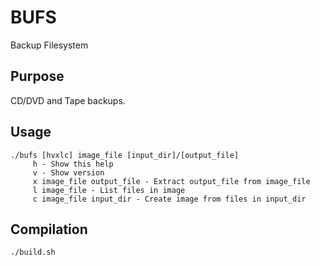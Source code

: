# BUFS
Backup Filesystem

## Purpose
CD/DVD and Tape backups.

## Usage
```
./bufs [hvxlc] image_file [input_dir]/[output_file]
	 h - Show this help
	 v - Show version
	 x image_file output_file - Extract output_file from image_file
	 l image_file - List files in image
	 c image_file input_dir - Create image from files in input_dir
```

## Compilation
```
./build.sh
```
